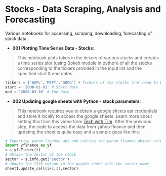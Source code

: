 # Stocks - Data Scraping, Analysis and Forecasting
Various notebooks for accessing, scraping, downloading, forecasting of stock data.

- **001 Plotting Time Series Data - Stocks**:
> This notebook plots takes in the tickers of various stocks and creates a time series plot (using Bokeh module in python) of all the stocks corresponding to the tickers provided in the input list and the specified start & end dates. 
  ```python
  tickers = ['AAPL','MSFT','GOOG'] # Tickers of the stocks that need to be plotted.
  start = '2000-01-01' # Start date
  end = '2020-03-30' # End date
```
- **002 Updating google sheets with Python - stock parameters**:
> This notebook requires you to obtain a google sheets api credentials and store it locally to access the google sheets. Learn more about setting this from this video from [Tech with Tim](https://www.youtube.com/watch?v=cnPlKLEGR7E). 
> After the previous step, the code to access the data from yahoo finance and then updating the sheet is quite easy and a sample goes like this:
```python
# Importing yahoo finance api and calling the yahoo finance object using the ticker string, t
import yfinance as yf
s = yf.Ticker(t) 
# Obtain the sector of the stock
sector = s.info.get('sector') 
# Update the 11th column in the google sheet with the sector name
sheet1.update_cell(i+2,11,sector) 
```

